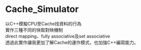 # Cache_Simulator

以C++模擬CPU至Cache找資料的行為</br>
實作三種不同的快取對映機制</br>
direct mapping、fully associative及set associative</br>
透過此實作讓我更加了解Cache的運作模式，也加強C++編寫能力。</br>
